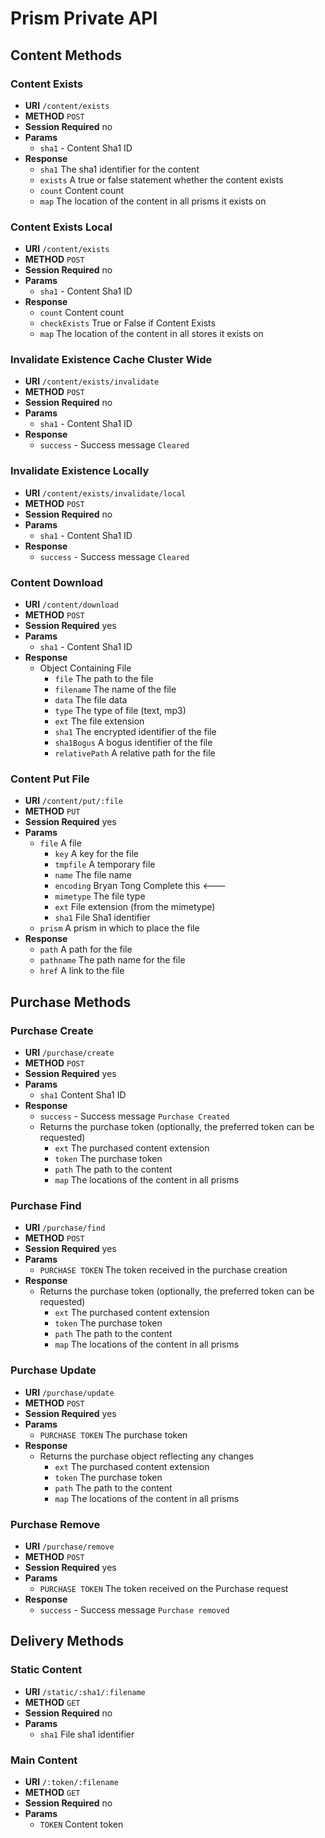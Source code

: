 # Prism Private API

## Content Methods

### Content Exists

* **URI** `/content/exists`
* **METHOD** `POST`
* **Session Required** no
* **Params**
    * `sha1` - Content Sha1 ID
* **Response**
    * `sha1` The sha1 identifier for the content
    * `exists` A true or false statement whether the content exists
    * `count` Content count
    * `map` The location of the content in all prisms it exists on
    
### Content Exists Local

* **URI** `/content/exists`
* **METHOD** `POST`
* **Session Required** no
* **Params**
    * `sha1` - Content Sha1 ID
* **Response**
    * `count` Content count
    * `checkExists` True or False if Content Exists
    * `map` The location of the content in all stores it exists on
    
### Invalidate Existence Cache Cluster Wide

* **URI** `/content/exists/invalidate`
* **METHOD** `POST`
* **Session Required** no
* **Params**
    * `sha1` - Content Sha1 ID
* **Response**
    * `success` - Success message `Cleared`

### Invalidate Existence Locally

* **URI** `/content/exists/invalidate/local`
* **METHOD** `POST`
* **Session Required** no
* **Params**
    * `sha1` - Content Sha1 ID
* **Response**
    * `success` - Success message `Cleared`
    
### Content Download

* **URI** `/content/download`
* **METHOD** `POST`
* **Session Required** yes
* **Params**
    * `sha1` - Content Sha1 ID
* **Response**
    * Object Containing File
        * `file` The path to the file
        * `filename` The name of the file
        * `data` The file data
        * `type` The type of file (text, mp3)
        * `ext` The file extension
        * `sha1` The encrypted identifier of the file
        * `sha1Bogus` A bogus identifier of the file
        * `relativePath` A relative path for the file
        
### Content Put File

* **URI** `/content/put/:file`
* **METHOD** `PUT`
* **Session Required** yes
* **Params**
    * `file` A file
        * `key` A key for the file
        * `tmpfile` A temporary file
        * `name` The file name
        * `encoding` Bryan Tong Complete this <---
        * `mimetype` The file type
        * `ext` File extension (from the mimetype)
        * `sha1` File Sha1 identifier
    * `prism` A prism in which to place the file
* **Response**
    * `path` A path for the file
    * `pathname` The path name for the file
    * `href` A link to the file

## Purchase Methods

### Purchase Create

* **URI** `/purchase/create`
* **METHOD** `POST`
* **Session Required** yes
* **Params**
    * `sha1` Content Sha1 ID
* **Response**
    * `success` - Success message `Purchase Created`
    * Returns the purchase token (optionally, the preferred token can be requested)
        * `ext` The purchased content extension
        * `token` The purchase token
        * `path` The path to the content
        * `map` The locations of the content in all prisms
        
### Purchase Find
     
* **URI** `/purchase/find`
* **METHOD** `POST`
* **Session Required** yes
* **Params**
    * `PURCHASE TOKEN` The token received in the purchase creation
* **Response**
    * Returns the purchase token (optionally, the preferred token can be requested)
        * `ext` The purchased content extension
        * `token` The purchase token
        * `path` The path to the content
        * `map` The locations of the content in all prisms
        
### Purchase Update
     
* **URI** `/purchase/update`
* **METHOD** `POST`
* **Session Required** yes
* **Params**
    * `PURCHASE TOKEN` The purchase token
* **Response**
    * Returns the purchase object reflecting any changes
        * `ext` The purchased content extension
        * `token` The purchase token
        * `path` The path to the content
        * `map` The locations of the content in all prisms
        
### Purchase Remove

* **URI** `/purchase/remove`
* **METHOD** `POST`
* **Session Required** yes
* **Params**
    * `PURCHASE TOKEN` The token received on the Purchase request
* **Response**
    * `success` - Success message `Purchase removed`
      
## Delivery Methods

### Static Content

* **URI** `/static/:sha1/:filename`
* **METHOD** `GET`
* **Session Required** no
* **Params**
    * `sha1` File sha1 identifier

### Main Content

* **URI** `/:token/:filename`
* **METHOD** `GET`
* **Session Required** no
* **Params**
    * `TOKEN` Content token